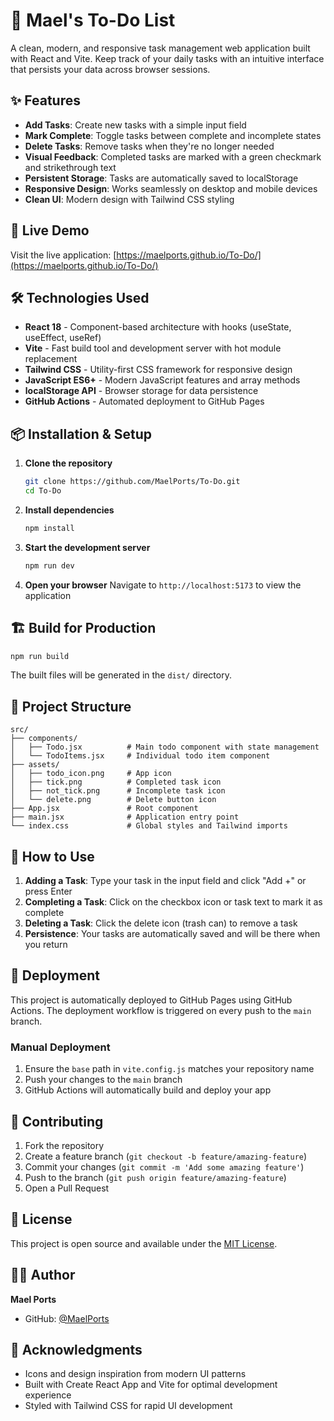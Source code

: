 # 📝 Mael's To-Do List

A clean, modern, and responsive task management web application built with React and Vite. Keep track of your daily tasks with an intuitive interface that persists your data across browser sessions.

## ✨ Features

- **Add Tasks**: Create new tasks with a simple input field
- **Mark Complete**: Toggle tasks between complete and incomplete states
- **Delete Tasks**: Remove tasks when they're no longer needed
- **Visual Feedback**: Completed tasks are marked with a green checkmark and strikethrough text
- **Persistent Storage**: Tasks are automatically saved to localStorage
- **Responsive Design**: Works seamlessly on desktop and mobile devices
- **Clean UI**: Modern design with Tailwind CSS styling

## 🚀 Live Demo

Visit the live application: [https://maelports.github.io/To-Do/](https://maelports.github.io/To-Do/)

## 🛠️ Technologies Used

- **React 18** - Component-based architecture with hooks (useState, useEffect, useRef)
- **Vite** - Fast build tool and development server with hot module replacement
- **Tailwind CSS** - Utility-first CSS framework for responsive design
- **JavaScript ES6+** - Modern JavaScript features and array methods
- **localStorage API** - Browser storage for data persistence
- **GitHub Actions** - Automated deployment to GitHub Pages

## 📦 Installation & Setup

1. **Clone the repository**
   ```bash
   git clone https://github.com/MaelPorts/To-Do.git
   cd To-Do
   ```

2. **Install dependencies**
   ```bash
   npm install
   ```

3. **Start the development server**
   ```bash
   npm run dev
   ```

4. **Open your browser**
   Navigate to `http://localhost:5173` to view the application

## 🏗️ Build for Production

```bash
npm run build
```

The built files will be generated in the `dist/` directory.

## 📁 Project Structure

```
src/
├── components/
│   ├── Todo.jsx          # Main todo component with state management
│   └── TodoItems.jsx     # Individual todo item component
├── assets/
│   ├── todo_icon.png     # App icon
│   ├── tick.png          # Completed task icon
│   ├── not_tick.png      # Incomplete task icon
│   └── delete.png        # Delete button icon
├── App.jsx               # Root component
├── main.jsx              # Application entry point
└── index.css             # Global styles and Tailwind imports
```

## 🎯 How to Use

1. **Adding a Task**: Type your task in the input field and click "Add +" or press Enter
2. **Completing a Task**: Click on the checkbox icon or task text to mark it as complete
3. **Deleting a Task**: Click the delete icon (trash can) to remove a task
4. **Persistence**: Your tasks are automatically saved and will be there when you return

## 🚀 Deployment

This project is automatically deployed to GitHub Pages using GitHub Actions. The deployment workflow is triggered on every push to the `main` branch.

### Manual Deployment

1. Ensure the `base` path in `vite.config.js` matches your repository name
2. Push your changes to the `main` branch
3. GitHub Actions will automatically build and deploy your app

## 🤝 Contributing

1. Fork the repository
2. Create a feature branch (`git checkout -b feature/amazing-feature`)
3. Commit your changes (`git commit -m 'Add some amazing feature'`)
4. Push to the branch (`git push origin feature/amazing-feature`)
5. Open a Pull Request

## 📄 License

This project is open source and available under the [MIT License](LICENSE).

## 👨‍💻 Author

**Mael Ports**
- GitHub: [@MaelPorts](https://github.com/MaelPorts)

## 🙏 Acknowledgments

- Icons and design inspiration from modern UI patterns
- Built with Create React App and Vite for optimal development experience
- Styled with Tailwind CSS for rapid UI development
